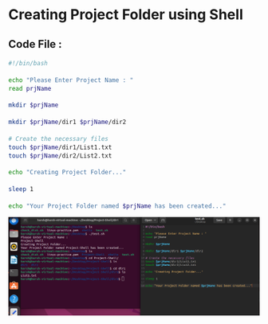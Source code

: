 # Creating Project Folder using Shell

## Code File :
```sh
#!/bin/bash

echo "Please Enter Project Name : "
read prjName

mkdir $prjName

mkdir $prjName/dir1 $prjName/dir2

# Create the necessary files
touch $prjName/dir1/List1.txt
touch $prjName/dir2/List2.txt

echo "Creating Project Folder..."

sleep 1

echo "Your Project Folder named $prjName has been created..."
```
<img src="https://github.com/Harsh971/Shell-Scripts/blob/main/General%20Projects/Creating%20Project%20Folder/image1.png">

